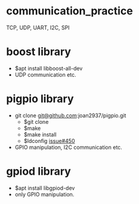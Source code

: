 # communication_practice
TCP, UDP, UART, I2C, SPI

# boost library
- $apt install libboost-all-dev
- UDP communication etc.

# pigpio library
- git clone git@github.com:joan2937/pigpio.git
    - $git clone 
    - $make 
    - $make install
    - $ldconfig  [issue#450](https://github.com/joan2937/pigpio/issues/450)
- GPIO manipulation, I2C communication etc.

# gpiod library
- $apt install libgpiod-dev
- only GPIO manipulation.

